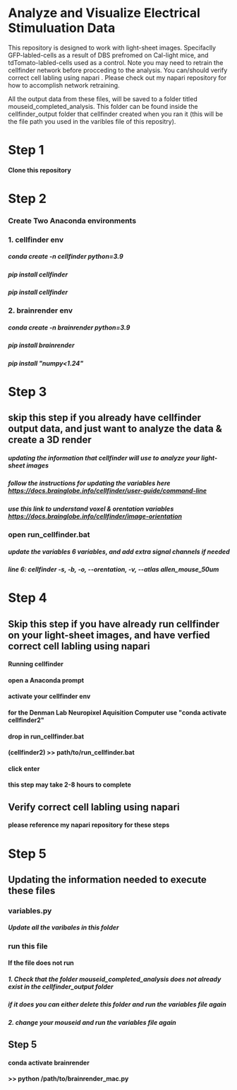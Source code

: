 # Analyze and Visualize Electrical Stimuluation Data 
This repository is designed to work with light-sheet images. 
Specifaclly GFP-labled-cells as a result of DBS prefromed on Cal-light mice, and tdTomato-labled-cells used as a control.
Note you may need to retrain the cellfinder network before procceding to the analysis.
You can/should verify correct cell labling using napari .
Please check out my napari repository for how to accomplish network retraining.

All the output data from these files, will be saved to a folder titled mouseid_completed_analysis. This folder can be found inside the cellfinder_output folder that cellfinder created when you ran it (this will be the file path you used in the varibles file of this repositry).


# Step 1 
#### Clone this repository 

# Step 2
### Create Two Anaconda environments 
### 1. cellfinder env
##### conda create -n cellfinder python=3.9
##### pip install cellfinder
##### pip install cellfinder
### 2. brainrender env
##### conda create -n brainrender python=3.9
##### pip install brainrender
##### pip install "numpy<1.24"



# Step 3
## skip this step if you already have cellfinder output data, and just want to analyze the data & create a 3D render
##### updating the information that cellfinder will use to analyze your light-sheet images
##### follow the instructions for updating the variables here https://docs.brainglobe.info/cellfinder/user-guide/command-line
##### use this link to understand voxel & orentation variables https://docs.brainglobe.info/cellfinder/image-orientation
### open run_cellfinder.bat
##### update the variables 6 variables, and add extra signal channels if needed
##### line 6: cellfinder -s, -b, -o, --orentation, -v, --atlas allen_mouse_50um


# Step 4 
## Skip this step if you have already run cellfinder on your light-sheet images, and have verfied correct cell labling using napari
#### Running cellfinder
#### open a Anaconda prompt
#### activate your cellfinder env
#### for the Denman Lab Neuropixel Aquisition Computer use "conda activate cellfinder2"
#### drop in run_cellfinder.bat
#### (cellfinder2) >> path/to/run_cellfinder.bat
#### click enter
#### this step may take 2-8 hours to complete
## Verify correct cell labling using napari 
#### please reference my napari repository for these steps 


# Step 5
## Updating the information needed to execute these files 
### variables.py
##### Update all the varibales in this folder
### run this file
#### If the file does not run 
##### 1. Check that the folder mouseid_completed_analysis does not already exist in the cellfinder_output folder
##### if it does you can either delete this folder and run the variables file again 
##### 2. change your mouseid and run the variables file again


## Step 5
#### conda activate brainrender
#### >> python /path/to/brainrender_mac.py
